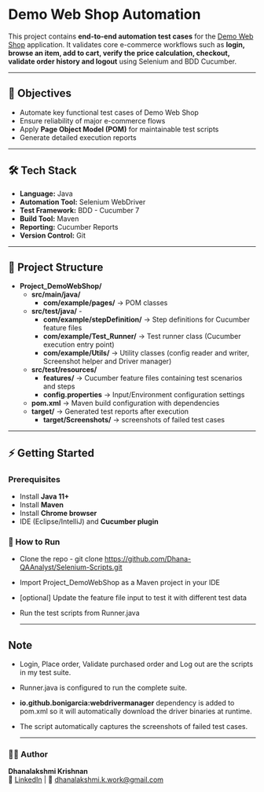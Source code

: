 # Demo Web Shop Automation

This project contains **end-to-end automation test cases** for the [Demo Web Shop](https://demowebshop.tricentis.com/) application.  It validates core e-commerce workflows such as **login, browse an item, add to cart, verify the price calculation, checkout, validate order history and logout** using Selenium and BDD Cucumber.

---

## 🎯 Objectives
- Automate key functional test cases of Demo Web Shop
- Ensure reliability of major e-commerce flows
- Apply **Page Object Model (POM)** for maintainable test scripts
- Generate detailed execution reports

---

## 🛠️ Tech Stack
- **Language:** Java  
- **Automation Tool:** Selenium WebDriver  
- **Test Framework:** BDD - Cucumber 7  
- **Build Tool:** Maven  
- **Reporting:** Cucumber Reports  
- **Version Control:** Git  

---

## 📂 Project Structure
- **Project_DemoWebShop/**
  - **src/main/java/**
      - **com/example/pages/** → POM classes
  - **src/test/java/**    - 
    - **com/example/stepDefinition/** → Step definitions for Cucumber feature files  
    - **com/example/Test_Runner/** → Test runner class (Cucumber execution entry point)
    - **com/example/Utils/** → Utility classes (config reader and writer, Screenshot helper and Driver manager)  
  - **src/test/resources/**
    - **features/** → Cucumber feature files containing test scenarios and steps  
    - **config.properties** → Input/Environment configuration settings  
  - **pom.xml** → Maven build configuration with dependencies  
  - **target/** → Generated test reports after execution
    - **target/Screenshots/** → screenshots of failed test cases  
    
 ---
  
## ⚡ Getting Started
### Prerequisites
- Install **Java 11+**
- Install **Maven**
- Install **Chrome browser** 
- IDE (Eclipse/IntelliJ) and **Cucumber plugin**
### 🚀 How to Run
- Clone the repo - git clone https://github.com/Dhana-QAAnalyst/Selenium-Scripts.git
- Import Project_DemoWebShop as a Maven project in your IDE
- [optional] Update the feature file input to test it with different test data
- Run the test scripts from Runner.java

  ---

## Note
- Login, Place order, Validate purchased order and Log out are the scripts in my test suite.
- Runner.java is configured to run the complete suite.
- **io.github.bonigarcia:webdrivermanager** dependency is added to pom.xml so it will automatically download the driver    binaries at runtime.
- The script automatically captures the screenshots of failed test cases.
    
  ---
  
### 👩‍💻 Author
**Dhanalakshmi Krishnan**  
🔗 [LinkedIn](https://www.linkedin.com/in/dhanalakshmi-krishnan/) | 📧 dhanalakshmi.k.work@gmail.com
